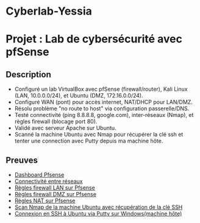 # Cyberlab-Yessia
# Projet : Lab de cybersécurité avec pfSense
## Description
- Configuré un lab VirtualBox avec pfSense (firewall/router), Kali Linux (LAN, 10.0.0.0/24), et Ubuntu (DMZ, 172.16.0.0/24).
- Configuré WAN (pont) pour accès internet, NAT/DHCP pour LAN/DMZ.
- Résolu problème "no route to host" via configuration passerelle/DNS.
- Testé connectivité (ping 8.8.8.8, google.com), inter-réseaux (Nmap), et règles firewall (blocage port 80).
- Validé avec serveur Apache sur Ubuntu.
- Scanné la machine Ubuntu avec Nmap pour récupérer la clé ssh et tenter une connection avec Putty depuis ma machine hôte.

## Preuves
- [Dashboard Pfsense](pfsense_dashboard.png)
- [Connectivité entre réseaux](ping_ubuntu.png)
- [Règles firewall LAN sur Pfsense](rules_LAN_pfsense.png)
- [Règles firewall DMZ sur Pfsense](rules_DMZ_pfsense.png)
- [Règles NAT sur Pfsense](nat_pfsense.png)
- [Scan Nmap de la machine Ubuntu avec récupération de la clé SSH](scan_nmap_ubuntu.png)
- [Connexion en SSH à Ubuntu via Putty sur Windows(machine hôte)](putty_ubuntu.png)
